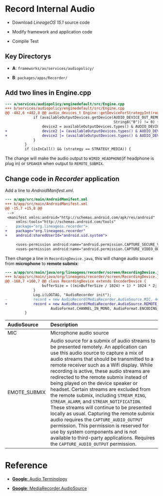 # Record Internal Audio


 - Download *LineageOS 15.1* source code

 - Modify framework and application code

 - Compile Test

## Key Directorys

 - **A**: `frameworks/av/services/audiopolicy/`

 - **B**: `packages/apps/Recorder/`
 


## Add two lines in Engine.cpp 


```diff
--- a/services/audiopolicy/enginedefault/src/Engine.cpp
+++ b/services/audiopolicy/enginedefault/src/Engine.cpp
@@ -482,6 +482,8 @@ audio_devices_t Engine::getDeviceForStrategyInt(routing_strategy strategy,
             if (availableOutputDevices.getDevice(AUDIO_DEVICE_OUT_REMOTE_SUBMIX,
                                                  String8("0")) != 0) {
                 device2 = availableOutputDevices.types() & AUDIO_DEVICE_OUT_REMOTE_SUBMIX;
+                device2 |= (availableOutputDevices.types() & AUDIO_DEVICE_OUT_WIRED_HEADPHONE);
+                device2 |= (availableOutputDevices.types() & AUDIO_DEVICE_OUT_SPEAKER);
             }
         }
         if (isInCall() && (strategy == STRATEGY_MEDIA)) {
```

The change will make the audio output to `WIRED_HEADPHONE`(if headphone is plug in) or `SPEAKER` when output to `REMOTE_SUBMIX`.


## Change code in *Recorder* application

Add a line to *AndroidManifest.xml*.

```diff
--- a/app/src/main/AndroidManifest.xml
+++ b/app/src/main/AndroidManifest.xml
@@ -15,7 +15,8 @@
 -->
 <manifest xmlns:android="http://schemas.android.com/apk/res/android"
     xmlns:tools="http://schemas.android.com/tools"
-    package="org.lineageos.recorder">
+    package="org.lineageos.recorder"
+    android:sharedUserId="android.uid.system">
 
     <uses-permission android:name="android.permission.CAPTURE_SECURE_VIDEO_OUTPUT" />
     <uses-permission android:name="android.permission.CAPTURE_VIDEO_OUTPUT" />
```

Then change a line in `RecordingDevice.java`, this will change audio source from **microphone** to **remote submix**:


```diff
--- a/app/src/main/java/org/lineageos/recorder/screen/RecordingDevice.java
+++ b/app/src/main/java/org/lineageos/recorder/screen/RecordingDevice.java
@@ -160,7 +160,7 @@ class RecordingDevice extends EncoderDevice {
                 bufferSize = ((minBufferSize / 1024) + 1) * 1024 * 2;
             }
             Log.i(LOGTAG, "AudioRecorder init");
-            record = new AudioRecord(MediaRecorder.AudioSource.MIC, 44100,
+            record = new AudioRecord(MediaRecorder.AudioSource.REMOTE_SUBMIX, 44100,
                     AudioFormat.CHANNEL_IN_MONO, AudioFormat.ENCODING_PCM_16BIT, bufferSize);
         }
```



|AudioSource|Description|
|:-|:-|
|MIC|Microphone audio source |
|EMOTE_SUBMIX|Audio source for a submix of audio streams to be presented remotely. An application can use this audio source to capture a mix of audio streams that should be transmitted to a remote receiver such as a Wifi display. While recording is active, these audio streams are redirected to the remote submix instead of being played on the device speaker or headset. Certain streams are excluded from the remote submix, including `STREAM_RING`, `STREAM_ALARM`, and `STREAM_NOTIFICATION`. These streams will continue to be presented locally as usual. Capturing the remote submix audio requires the `CAPTURE_AUDIO_OUTPUT` permission. This permission is reserved for use by system components and is not available to third-party applications. Requires the `CAPTURE_AUDIO_OUTPUT` permission.|





# Reference

 - [**Google**: Audio Terminology](https://source.android.com/devices/audio/terminology)

 - [**Google**: MediaRecorder.AudioSource](https://developer.android.com/reference/android/media/MediaRecorder.AudioSource)
